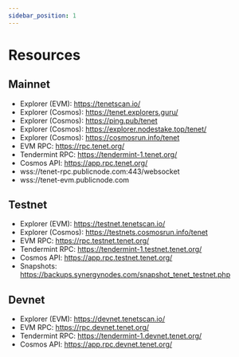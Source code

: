 ```yaml
---
sidebar_position: 1
---
```

# Resources 

## Mainnet

- Explorer (EVM): https://tenetscan.io/
- Explorer (Cosmos): https://tenet.explorers.guru/
- Explorer (Cosmos): https://ping.pub/tenet
- Explorer (Cosmos): https://explorer.nodestake.top/tenet/
- Explorer (Cosmos): https://cosmosrun.info/tenet
- EVM RPC: https://rpc.tenet.org/
- Tendermint RPC: https://tendermint-1.tenet.org/
- Cosmos API: https://app.rpc.tenet.org/
- wss://tenet-rpc.publicnode.com:443/websocket
- wss://tenet-evm.publicnode.com

## Testnet

- Explorer (EVM): https://testnet.tenetscan.io/
- Explorer (Cosmos): https://testnets.cosmosrun.info/tenet
- EVM RPC: https://rpc.testnet.tenet.org/
- Tendermint RPC: https://tendermint-1.testnet.tenet.org/
- Cosmos API: https://app.rpc.testnet.tenet.org/
- Snapshots: https://backups.synergynodes.com/snapshot_tenet_testnet.php

## Devnet

- Explorer (EVM): https://devnet.tenetscan.io/
- EVM RPC: https://rpc.devnet.tenet.org/
- Tendermint RPC: https://tendermint-1.devnet.tenet.org/
- Cosmos API: https://app.rpc.devnet.tenet.org/
